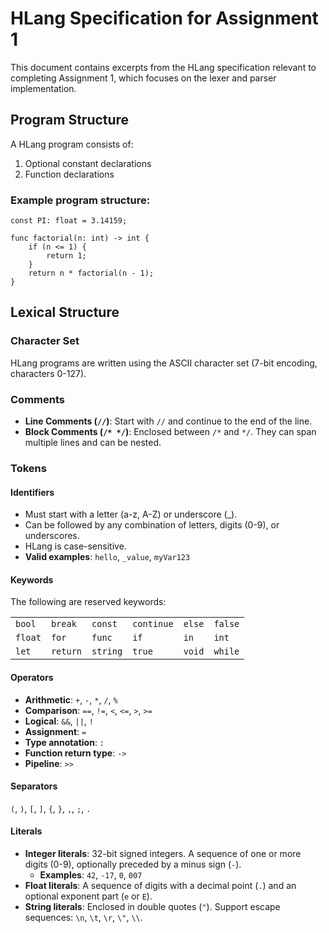 # HLang Specification for Assignment 1

This document contains excerpts from the HLang specification relevant to completing Assignment 1, which focuses on the lexer and parser implementation.

## Program Structure

A HLang program consists of:
1. Optional constant declarations
2. Function declarations

### Example program structure:
```hlang
const PI: float = 3.14159;

func factorial(n: int) -> int {
    if (n <= 1) {
        return 1;
    }
    return n * factorial(n - 1);
}
```

## Lexical Structure

### Character Set
HLang programs are written using the ASCII character set (7-bit encoding, characters 0-127).

### Comments

- **Line Comments (`//`)**: Start with `//` and continue to the end of the line.
- **Block Comments (`/* */`)**: Enclosed between `/*` and `*/`. They can span multiple lines and can be nested.

### Tokens

#### Identifiers
- Must start with a letter (a-z, A-Z) or underscore (_).
- Can be followed by any combination of letters, digits (0-9), or underscores.
- HLang is case-sensitive.
- **Valid examples**: `hello`, `_value`, `myVar123`

#### Keywords
The following are reserved keywords:

| | | | | | |
|---|---|---|---|---|---|
| `bool` | `break` | `const` | `continue` | `else` | `false` |
| `float` | `for` | `func` | `if` | `in` | `int` |
| `let` | `return` | `string` | `true` | `void` | `while` |

#### Operators

- **Arithmetic**: `+`, `-`, `*`, `/`, `%`
- **Comparison**: `==`, `!=`, `<`, `<=`, `>`, `>=`
- **Logical**: `&&`, `||`, `!`
- **Assignment**: `=`
- **Type annotation**: `:`
- **Function return type**: `->`
- **Pipeline**: `>>`

#### Separators
`(`, `)`, `[`, `]`, `{`, `}`, `,`, `;`, `.`

#### Literals

- **Integer literals**: 32-bit signed integers. A sequence of one or more digits (0-9), optionally preceded by a minus sign (`-`).
  - **Examples**: `42`, `-17`, `0`, `007`
- **Float literals**: A sequence of digits with a decimal point (`.`) and an optional exponent part (`e` or `E`).
- **String literals**: Enclosed in double quotes (`"`). Support escape sequences: `\n`, `\t`, `\r`, `\"`, `\\`.
